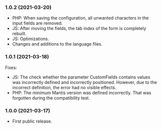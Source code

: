 ### 1.0.2 (2021-03-20)
* PHP: When saving the configuration, all unwanted characters in the input fields are removed.
* JS: After moving the fields, the tab index of the form is completely rebuilt.
* JS: Optimizations.
* Changes and additions to the language files.

### 1.0.1 (2021-03-18)
Fixes:
* JS: The check whether the parameter CustomFields contains values ​​was incorrectly defined and incorrectly positioned. However, due to the incorrect definition, the error had no visible effects.
* PHP: The minimum Mantis version was defined incorrectly. That was forgotten during the compatibility test.

### 1.0.0 (2021-03-17)
* First public release.
